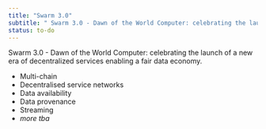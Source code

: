 ```yaml
---
title: "Swarm 3.0"
subtitle: " Swarm 3.0 - Dawn of the World Computer: celebrating the launch of a new era of decentralized services enabling a fair data economy."
status: to-do
---
```


Swarm 3.0 - Dawn of the World Computer: celebrating the launch of a new era of decentralized services enabling a fair data economy.

- Multi-chain
- Decentralised service networks
- Data availability
- Data provenance
- Streaming
- _more tba_
